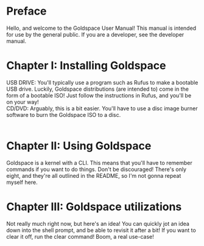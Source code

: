 # Preface
Hello, and welcome to the Goldspace User Manual! This manual is intended for use by the general public. If you are a developer, see the developer manual.

# Chapter I: Installing Goldspace
USB DRIVE: You'll typically use a program such as Rufus to make a bootable USB drive. Luckily, Goldspace distributions (are intended to) come in the form of a bootable ISO! Just follow the instructions in Rufus, and you'll be on your way! <br>
CD/DVD: Arguably, this is a bit easier. You'll have to use a disc image burner software to burn the Goldspace ISO to a disc. <br> <br>

# Chapter II: Using Goldspace
Goldspace is a kernel with a CLI. This means that you'll have to remember commands if you want to do things. Don't be discouraged! There's only eight, and they're all outlined in the README, so I'm not gonna repeat myself here.

# Chapter III: Goldspace utilizations
Not really much right now, but here's an idea! You can quickly jot an idea down into the shell prompt, and be able to revisit it after a bit! If you want to clear it off, run the clear command! Boom, a real use-case!
